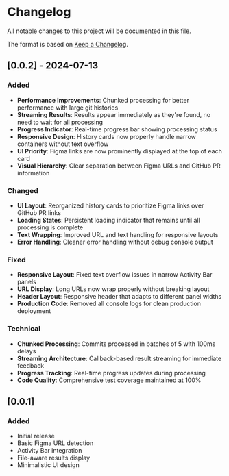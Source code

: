 # Changelog

All notable changes to this project will be documented in this file.

The format is based on [Keep a Changelog](https://keepachangelog.com/en/1.1.0/).

## [0.0.2] - 2024-07-13

### Added
- **Performance Improvements**: Chunked processing for better performance with large git histories
- **Streaming Results**: Results appear immediately as they're found, no need to wait for all processing
- **Progress Indicator**: Real-time progress bar showing processing status
- **Responsive Design**: History cards now properly handle narrow containers without text overflow
- **UI Priority**: Figma links are now prominently displayed at the top of each card
- **Visual Hierarchy**: Clear separation between Figma URLs and GitHub PR information

### Changed
- **UI Layout**: Reorganized history cards to prioritize Figma links over GitHub PR links
- **Loading States**: Persistent loading indicator that remains until all processing is complete
- **Text Wrapping**: Improved URL and text handling for responsive layouts
- **Error Handling**: Cleaner error handling without debug console output

### Fixed
- **Responsive Layout**: Fixed text overflow issues in narrow Activity Bar panels
- **URL Display**: Long URLs now wrap properly without breaking layout
- **Header Layout**: Responsive header that adapts to different panel widths
- **Production Code**: Removed all console logs for clean production deployment

### Technical
- **Chunked Processing**: Commits processed in batches of 5 with 100ms delays
- **Streaming Architecture**: Callback-based result streaming for immediate feedback
- **Progress Tracking**: Real-time progress updates during processing
- **Code Quality**: Comprehensive test coverage maintained at 100%

## [0.0.1]

### Added
- Initial release
- Basic Figma URL detection
- Activity Bar integration
- File-aware results display
- Minimalistic UI design
